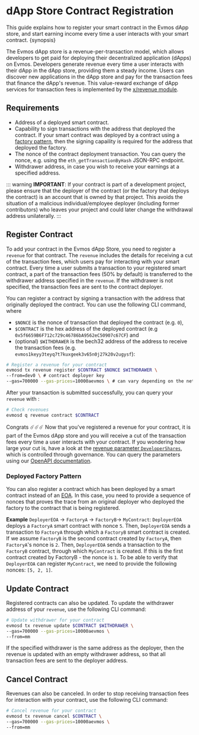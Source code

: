 <!--
order: 2
-->

# dApp Store Contract Registration

This guide explains how to register your smart contract in the Evmos dApp store,
and start earning income every time a user interacts with your smart contract.
{synopsis}

The Evmos dApp store is a revenue-per-transaction model, which allows developers
to get paid for deploying their decentralized application (dApps) on Evmos.
Developers generate revenue every time a user interacts with their dApp in the
dApp store, providing them a steady income. Users can discover new applications
in the dApp store and pay for the transaction fees that finance the dApp's
revenue. This value-reward exchange of dApp services for transaction fees is
implemented by the [x/revenue module](../../../x/revenue/spec/01\_concepts.md).

## Requirements

- Address of a deployed smart contract.
- Capability to sign transactions with the address that deployed the contract.
  If your smart contract was deployed by a contract using a
  [factory pattern](https://en.wikipedia.org/wiki/Factory_method_pattern), then
  the signing capaility is required for the address that deployed the factory.
- The nonce of the contract deployment transaction. You can query the nonce,
  e.g. using the `eth_getTransactionByHash` JSON-RPC endpoint.
- Withdrawer address, in case you wish to receive your earnings at a specified
  address.

::: warning **IMPORTANT**: If your contract is part of a development project,
please ensure that the deployer of the contract (or the factory that deploys the
contract) is an account that is owned by that project. This avoids the situation
of a malicious individual/employee deployer (including former contributors) who
leaves your project and could later change the withdrawal address unilaterally.
:::

## Register Contract

To add your contract in the Evmos dApp Store, you need to register a `revenue`
for that contract. The `revenue` includes the details for receiving a cut of the
transaction fees, which users pay for interacting with your smart contract.
Every time a user submits a transaction to your registered smart contract, a
part of the transaction fees (50% by default) is transferred to the withdrawer
address specified in the `revenue`. If the withdrawer is not specified, the
transaction fees are sent to the contract deployer.

You can register a contract by signing a transaction with the address that
originally deployed the contract. You can use the following CLI command, where

- `$NONCE` is the nonce of transaction that deployed the contract (e.g. `0`),
- `$CONTRACT` is the hex address of the deployed contract (e.g
  `0x5f6659B6F712c729c46786bA9562eC50907c67CF`) and
- (optional) `$WITHDRAWER` is the bech32 address of the address to receive the
  transaction fees (e.g. `evmos1keyy3teyq7t7kuxgeek3v65n0j27k20v2ugysf`):

```bash
# Register a revenue for your contract
evmosd tx revenue register $CONTRACT $NONCE $WITHDRAWER \
--from=dev0 \ # contract deployer key
--gas=700000 --gas-prices=10000aevmos \ # can vary depending on the network
```

After your transaction is submitted successfully, you can query your `revenue`
with :

```bash
# Check revenues
evmosd q revenue contract $CONTRACT
```

Congrats ☄️☄️☄️ Now that you've registered a revenue for your contract, it is
part of the Evmos dApp store and you will receive a cut of the transaction fees
every time a user interacts with your contract. If you wondering how large your
cut is, have a look at the
[revenue parameter `DeveloperShares`](../../../x/revenue/spec/07\_parameters.md#developer-shares-amount),
which is controlled through governance. You can query the parameters using our
[OpenAPI documentation](https://api.evmos.org).

### Deployed Factory Pattern

You can also register a contract which has been deployed by a smart contract
instead of an
[EOA](https://docs.evmos.org/modules/evm/01\_concepts.html#accounts). In this
case, you need to provide a sequence of nonces that proves the trace from an
original deployer who deployed the factory to the contract that is being
registered.

**Example** `DeployerEOA` -> `FactoryA` -> `FactoryB`-> `MyContract`:
`DeployerEOA` deploys a `FactoryA` smart contract with nonce `5`. Then,
`DeployerEOA` sends a transaction to `FactoryA` through which a `FactoryB` smart
contract is created. If we assume `FactoryB` is the second contract created by
`FactoryA`, then `FactoryA`'s nonce is `2`. Then, `DeployerEOA` sends a
transaction to the `FactoryB` contract, through which `MyContract` is created.
If this is the first contract created by FactoryB - the nonce is `1`. To be able
to verify that `DeployerEOA` can register `MyContract`, we need to provide the
following nonces: `[5, 2, 1]`.

## Update Contract

Registered contracts can also be updated. To update the withdrawer address of
your `revenue`, use the following CLI command:

```bash
# Update withdrawer for your contract
evmosd tx revenue update $CONTRACT $WITHDRAWER \
--gas=700000 --gas-prices=10000aevmos \
--from=mm
```

If the specified withdrawer is the same address as the deployer, then the
revenue is updated with an empty withdrawer address, so that all transaction
fees are sent to the deployer address.

## Cancel Contract

Revenues can also be canceled. In order to stop receiving transaction fees for
interaction with your contract, use the following CLI command:

```bash
# Cancel revenue for your contract
evmosd tx revenue cancel $CONTRACT \
--gas=700000 --gas-prices=10000aevmos \
--from=mm
```

